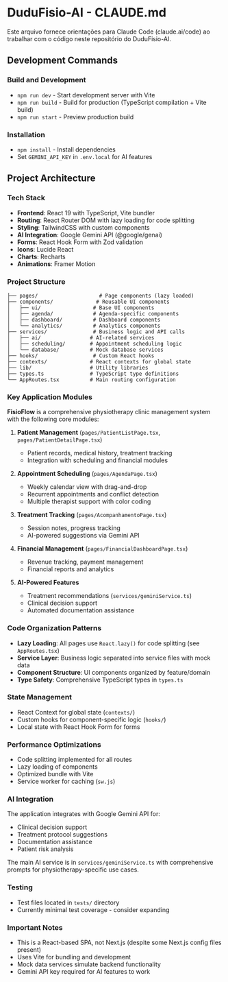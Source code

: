 # DuduFisio-AI - CLAUDE.md

Este arquivo fornece orientações para Claude Code (claude.ai/code) ao trabalhar com o código neste repositório do DuduFisio-AI.

## Development Commands

### Build and Development
- `npm run dev` - Start development server with Vite
- `npm run build` - Build for production (TypeScript compilation + Vite build)
- `npm run start` - Preview production build

### Installation
- `npm install` - Install dependencies
- Set `GEMINI_API_KEY` in `.env.local` for AI features

## Project Architecture

### Tech Stack
- **Frontend**: React 19 with TypeScript, Vite bundler
- **Routing**: React Router DOM with lazy loading for code splitting
- **Styling**: TailwindCSS with custom components
- **AI Integration**: Google Gemini API (@google/genai)
- **Forms**: React Hook Form with Zod validation
- **Icons**: Lucide React
- **Charts**: Recharts
- **Animations**: Framer Motion

### Project Structure

```
├── pages/                    # Page components (lazy loaded)
├── components/              # Reusable UI components
│   ├── ui/                 # Base UI components
│   ├── agenda/             # Agenda-specific components
│   ├── dashboard/          # Dashboard components
│   └── analytics/          # Analytics components
├── services/               # Business logic and API calls
│   ├── ai/                # AI-related services
│   ├── scheduling/        # Appointment scheduling logic
│   └── database/          # Mock database services
├── hooks/                  # Custom React hooks
├── contexts/              # React contexts for global state
├── lib/                   # Utility libraries
├── types.ts               # TypeScript type definitions
└── AppRoutes.tsx          # Main routing configuration
```

### Key Application Modules

**FisioFlow** is a comprehensive physiotherapy clinic management system with the following core modules:

1. **Patient Management** (`pages/PatientListPage.tsx`, `pages/PatientDetailPage.tsx`)
   - Patient records, medical history, treatment tracking
   - Integration with scheduling and financial modules

2. **Appointment Scheduling** (`pages/AgendaPage.tsx`)
   - Weekly calendar view with drag-and-drop
   - Recurrent appointments and conflict detection
   - Multiple therapist support with color coding

3. **Treatment Tracking** (`pages/AcompanhamentoPage.tsx`)
   - Session notes, progress tracking
   - AI-powered suggestions via Gemini API

4. **Financial Management** (`pages/FinancialDashboardPage.tsx`)
   - Revenue tracking, payment management
   - Financial reports and analytics

5. **AI-Powered Features**
   - Treatment recommendations (`services/geminiService.ts`)
   - Clinical decision support
   - Automated documentation assistance

### Code Organization Patterns

- **Lazy Loading**: All pages use `React.lazy()` for code splitting (see `AppRoutes.tsx`)
- **Service Layer**: Business logic separated into service files with mock data
- **Component Structure**: UI components organized by feature/domain
- **Type Safety**: Comprehensive TypeScript types in `types.ts`

### State Management
- React Context for global state (`contexts/`)
- Custom hooks for component-specific logic (`hooks/`)
- Local state with React Hook Form for forms

### Performance Optimizations
- Code splitting implemented for all routes
- Lazy loading of components
- Optimized bundle with Vite
- Service worker for caching (`sw.js`)

### AI Integration
The application integrates with Google Gemini API for:
- Clinical decision support
- Treatment protocol suggestions
- Documentation assistance
- Patient risk analysis

The main AI service is in `services/geminiService.ts` with comprehensive prompts for physiotherapy-specific use cases.

### Testing
- Test files located in `tests/` directory
- Currently minimal test coverage - consider expanding

### Important Notes
- This is a React-based SPA, not Next.js (despite some Next.js config files present)
- Uses Vite for bundling and development
- Mock data services simulate backend functionality
- Gemini API key required for AI features to work
